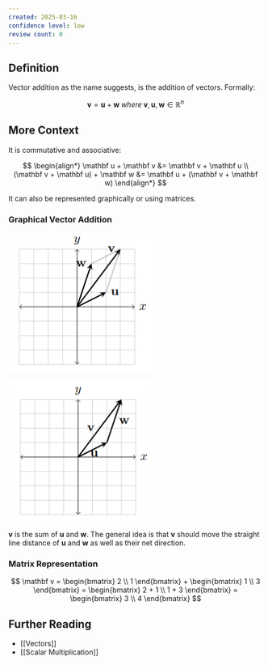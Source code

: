 ```yaml
---
created: 2025-03-16
confidence level: low
review count: 0
---
```

## Definition
Vector addition as the name suggests, is the addition of vectors. Formally:

$$
\mathbf v = \mathbf u + \mathbf w \; where \; \mathbf v, \mathbf u, \mathbf w \in \mathbb R^n
$$

## More Context
It is commutative and associative:

$$
\begin{align*}
\mathbf u + \mathbf v &= \mathbf v + \mathbf u \\
(\mathbf v + \mathbf u) + \mathbf w &= \mathbf u + (\mathbf v + \mathbf w)
\end{align*}
$$

It can also be represented graphically or using matrices.
### Graphical Vector Addition

![Vector Addition 1](../img/vector_addition_1.png)

![Vector Addition 2](../img/vector_addition_2.png)

$\mathbf v$ is the sum of $\mathbf u$ and $\mathbf w$. The general idea is that $\mathbf v$ should move the straight line distance of $\mathbf u$ and $\mathbf w$ as well as their net direction.
### Matrix Representation

$$
\mathbf v  = \begin{bmatrix} 2 \\ 1 \end{bmatrix} + \begin{bmatrix} 1 \\ 3 \end{bmatrix} = \begin{bmatrix} 2 + 1 \\ 1 + 3 \end{bmatrix} = \begin{bmatrix} 3 \\ 4 \end{bmatrix}
$$

## Further Reading
- [[Vectors]]
- [[Scalar Multiplication]]
